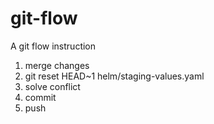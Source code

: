 # git-flow
A git flow instruction

1) merge changes
2) git reset HEAD~1 helm/staging-values.yaml
3) solve conflict
4) commit
5) push

